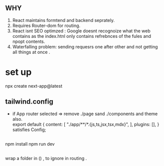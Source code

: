 ## WHY
1. React maintains formtend and backend seprately.
2. Requires Router-dom for routing.
3. React isnt SEO optimzed  : Google doesnt recognoize what the web contains as the index.htnl only contains refrebnces of the fules and npopt contents.  
4. Waterfalling problem:  sending requesrs one after other  and not  getting all things at once . 

# set up

npx create next-app@latest

## tailwind.config
- if App router selected => remove ./page sand ./components and theme also.  
export default {
  content: [
    "./app/**/*.{js,ts,jsx,tsx,mdx}",
  ],
  plugins: [],
} satisfies Config;


## 
npm install 
npm run dev


## 
wrap a folder in () ,    to ignore in routing .


  
